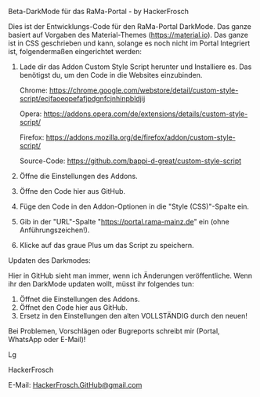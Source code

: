 Beta-DarkMode für das RaMa-Portal - by HackerFrosch



Dies ist der Entwicklungs-Code für den RaMa-Portal DarkMode. Das ganze basiert auf Vorgaben des Material-Themes (https://material.io). 
Das ganze ist in CSS geschrieben und kann, solange es noch nicht im Portal Integriert ist, folgendermaßen eingerichtet werden:

1.	Lade dir das Addon Custom Style Script herunter und Installiere es. Das benötigst du, um den Code in die Websites einzubinden.

	Chrome: https://chrome.google.com/webstore/detail/custom-style-script/ecjfaoeopefafjpdgnfcjnhinpbldjij 
	
	Opera: https://addons.opera.com/de/extensions/details/custom-style-script/ 
	
	Firefox: https://addons.mozilla.org/de/firefox/addon/custom-style-script/ 
	
	Source-Code: https://github.com/bappi-d-great/custom-style-script

2.	Öffne die Einstellungen des Addons.
3.	Öffne den Code hier aus GitHub.
4.	Füge den Code in den Addon-Optionen in die "Style (CSS)"-Spalte ein.
5. 	Gib in der "URL"-Spalte "https://portal.rama-mainz.de" ein (ohne Anführungszeichen!).
5.	Klicke auf das graue Plus um das Script zu speichern.



Updaten des Darkmodes:

Hier in GitHub sieht man immer, wenn ich Änderungen veröffentliche. Wenn ihr den DarkMode updaten wollt, müsst ihr folgendes tun:

1.	Öffnet die Einstellungen des Addons.
2.	Öffnet den Code hier aus GitHub.
3.	Ersetz in den Einstellungen den alten VOLLSTÄNDIG durch den neuen!


Bei Problemen, Vorschlägen oder Bugreports schreibt mir (Portal, WhatsApp oder E-Mail)!

Lg

HackerFrosch

E-Mail: HackerFrosch.GitHub@gmail.com

